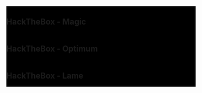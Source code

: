 <link rel="stylesheet" href="https://github.com/dennylee22/Writeups/blob/gh-pages/assets/css/style.css">
<div class="row">
  <div class="column" style="background-color:#000000;">
    <h2>HackTheBox - Magic</h2>
  </div>
  <div class="column" style="background-color:#000000;">
    <h2HackTheBox - Bashed</h2>
  </div>
</div>

<div class="row">
  <div class="column" style="background-color:#000000;">
    <h2>HackTheBox - Optimum</h2>
  </div>
  <div class="column" style="background-color:#000000;">
    <h2>HackTheBox - Lame</h2>
  </div>
</div>

